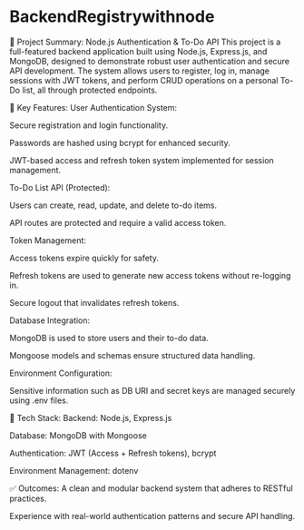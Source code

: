 # BackendRegistrywithnode
🚀 Project Summary: Node.js Authentication & To-Do API
This project is a full-featured backend application built using Node.js, Express.js, and MongoDB, designed to demonstrate robust user authentication and secure API development. The system allows users to register, log in, manage sessions with JWT tokens, and perform CRUD operations on a personal To-Do list, all through protected endpoints.

🔧 Key Features:
User Authentication System:

Secure registration and login functionality.

Passwords are hashed using bcrypt for enhanced security.

JWT-based access and refresh token system implemented for session management.

To-Do List API (Protected):

Users can create, read, update, and delete to-do items.

API routes are protected and require a valid access token.

Token Management:

Access tokens expire quickly for safety.

Refresh tokens are used to generate new access tokens without re-logging in.

Secure logout that invalidates refresh tokens.

Database Integration:

MongoDB is used to store users and their to-do data.

Mongoose models and schemas ensure structured data handling.

Environment Configuration:

Sensitive information such as DB URI and secret keys are managed securely using .env files.

📁 Tech Stack:
Backend: Node.js, Express.js

Database: MongoDB with Mongoose

Authentication: JWT (Access + Refresh tokens), bcrypt

Environment Management: dotenv

✅ Outcomes:
A clean and modular backend system that adheres to RESTful practices.

Experience with real-world authentication patterns and secure API handling.
